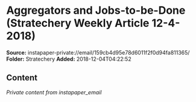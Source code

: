 # Aggregators and Jobs-to-be-Done (Stratechery Weekly Article 12-4-2018)

**Source:** instapaper-private://email/159cb4d95e78d6011f2f0d94fa811365/
**Folder:** Stratechery
**Added:** 2018-12-04T04:22:52




## Content
*Private content from instapaper_email*
